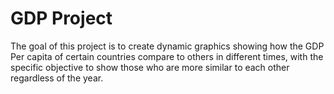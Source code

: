 # GDP Project

The goal of this project is to create dynamic graphics showing how the GDP Per capita of certain countries compare to others in different times, with the specific objective to show those who are more similar to each other regardless of the year.
